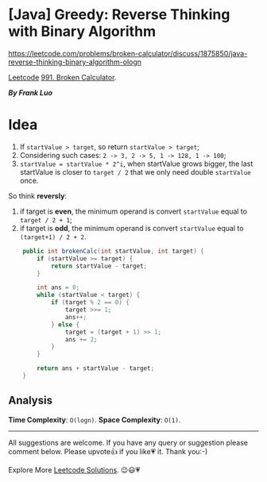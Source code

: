 # [Java] Greedy: Reverse Thinking with Binary Algorithm 

https://leetcode.com/problems/broken-calculator/discuss/1875850/java-reverse-thinking-binary-algorithm-ologn

[Leetcode](https://leetcode-cn.com/) [991. Broken Calculator](https://leetcode.com/problems/broken-calculator/).

***By Frank Luo***

# Idea

1. If `startValue > target`, so return `startValue > target`;
2. Considering such cases: `2 -> 3, 2 -> 5, 1 -> 128, 1 -> 100`;
3. `startValue = startValue * 2^i`, when startValue grows bigger, the last startValue is closer to `target / 2` that we only need double `startValue` once.

So think **reversly**:

1. if target is **even**, the minimum operand is convert `startValue` equal to `target / 2 + 1`;
2. if target is **odd**, the minimum operand is convert `startValue` equal to `(target+1) / 2 + 2`.

```java
    public int brokenCalc(int startValue, int target) {
        if (startValue >= target) {
            return startValue - target;
        }

        int ans = 0;
        while (startValue < target) {
            if (target % 2 == 0) {
                target >>= 1;
                ans++;
            } else {
                target = (target + 1) >> 1;
                ans += 2;
            }
        }

        return ans + startValue - target;   
    }
```

## Analysis

**Time Complexity**: `O(logn)`.
**Space Complexity**: `O(1)`.

------------

All suggestions are welcome. 
If you have any query or suggestion please comment below.
Please upvote👍 if you like💗 it. Thank you:-)

Explore More [Leetcode Solutions](https://leetcode.com/discuss/general-discussion/1868912/My-Leetcode-Solutions-All-In-One). 😉😃💗

